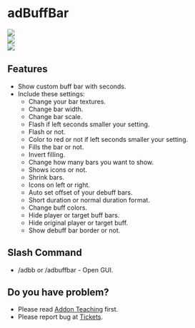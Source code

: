 # adBuffBar

![](https://media.forgecdn.net/attachments/145/499/adBuffBar.png)  
![](https://media.forgecdn.net/attachments/145/500/GUI1.png)  
![](https://media.forgecdn.net/attachments/145/501/GUI2.png)  

## Features

-   Show custom buff bar with seconds.
-   Include these settings:
    -   Change your bar textures.
    -   Change bar width.
    -   Change bar scale.
    -   Flash if left seconds smaller your setting.
    -   Flash or not.
    -   Color to red or not if left seconds smaller your setting.
    -   Fills the bar or not.
    -   Invert filling.
    -   Change how many bars you want to show.
    -   Shows icons or not.
    -   Shrink bars.
    -   Icons on left or right.
    -   Auto set offset of your debuff bars.
    -   Short duration or normal duration format.
    -   Change buff colors.
    -   Hide player or target buff bars.
    -   Hide original player or target buff.
    -   Show debuff bar border or not.

## Slash Command

-   /adbb or /adbuffbar - Open GUI.

## Do you have problem?

-   Please read [Addon Teaching](http://rom.curseforge.com/addons/adbuffbars/pages/addon-teaching/) first.
-   Please report bug at [Tickets](http://rom.curseforge.com/addons/adbuffbars/tickets/).
